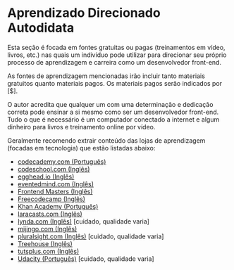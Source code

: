 # Aprendizado Direcionado Autodidata

Esta seção é focada em fontes gratuitas ou pagas (treinamentos em vídeo, livros, etc.) nas quais um indivíduo pode utilizar para direcionar seu próprio processo de aprendizagem e carreira como um desenvolvedor front-end.

As fontes de aprendizagem mencionadas irão incluir tanto materiais gratuitos quanto materiais pagos. Os materiais pagos serão indicados por [$].

O autor acredita que qualquer um com uma determinação e dedicação correta pode ensinar a si mesmo como ser um desenvolvedor front-end. Tudo o que é necessário é um computador conectado a internet e algum dinheiro para livros e treinamento online por vídeo.

Geralmente recomendo extrair conteúdo das lojas de aprendizagem (focadas em tecnologia) que estão listadas abaixo:  

* [codecademy.com (Português)](https://www.codecademy.com/pt-BR/learn/all)
* [codeschool.com (Inglês)](https://www.codeschool.com/)
* [egghead.io (Inglês)](https://egghead.io/)
* [eventedmind.com (Inglês)](https://www.eventedmind.com/)
* [Frontend Masters (Inglês)](https://frontendmasters.com/)
* [Freecodecamp (Inglês)](https://www.freecodecamp.com)
* [Khan Academy (Português)](https://pt.khanacademy.org/computing/computer-programming)
* [laracasts.com (Inglês)](https://laracasts.com/)
* [lynda.com (Inglês)](http://www.lynda.com/) [cuidado, qualidade varia]
* [mijingo.com (Inglês)](https://mijingo.com/)
* [pluralsight.com (Inglês)](http://www.pluralsight.com/) [cuidado, qualidade varia]
* [Treehouse (Inglês)](https://teamtreehouse.com/)
* [tutsplus.com (Inglês)](https://tutsplus.com/courses)
* [Udacity (Português)](https://br.udacity.com/courses/all/) [cuidado, qualidade varia]


